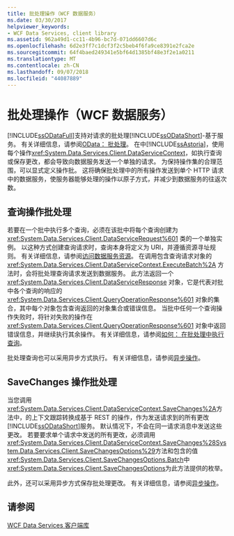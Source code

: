 ```yaml
---
title: 批处理操作（WCF 数据服务）
ms.date: 03/30/2017
helpviewer_keywords:
- WCF Data Services, client library
ms.assetid: 962a49d1-cc11-4b96-bc7d-071dd6607d6c
ms.openlocfilehash: 6d2e3ff7c1dcf3f2c5beb4f6fa9ce8391e2fca2e
ms.sourcegitcommit: 64f4baed249341e5bf64d1385bf48e3f2e1a0211
ms.translationtype: MT
ms.contentlocale: zh-CN
ms.lasthandoff: 09/07/2018
ms.locfileid: "44087889"
---
```

# <a name="batching-operations-wcf-data-services"></a>批处理操作（WCF 数据服务）
[!INCLUDE[ssODataFull](../../../../includes/ssodatafull-md.md)]支持对请求的批处理[!INCLUDE[ssODataShort](../../../../includes/ssodatashort-md.md)]-基于服务。 有关详细信息，请参阅[OData： 批处理](https://go.microsoft.com/fwlink/?LinkId=186075)。 在中[!INCLUDE[ssAstoria](../../../../includes/ssastoria-md.md)]，使用每个操作<xref:System.Data.Services.Client.DataServiceContext>，如执行查询或保存更改，都会导致向数据服务发送一个单独的请求。 为保持操作集的合理范围，可以显式定义操作批。 这将确保批处理中的所有操作发送到单个 HTTP 请求中的数据服务，使服务器能够处理的操作以原子方式，并减少到数据服务的往返次数。  
  
## <a name="batching-query-operations"></a>查询操作批处理  
 若要在一个批中执行多个查询，必须在该批中将每个查询创建为 <xref:System.Data.Services.Client.DataServiceRequest%601> 类的一个单独实例。 以这种方式创建查询请求时，查询本身将定义为 URI，并遵循资源寻址规则。 有关详细信息，请参阅[访问数据服务资源](../../../../docs/framework/data/wcf/accessing-data-service-resources-wcf-data-services.md)。 在调用包含查询请求对象的 <xref:System.Data.Services.Client.DataServiceContext.ExecuteBatch%2A> 方法时，会将批处理查询请求发送到数据服务。 此方法返回一个 <xref:System.Data.Services.Client.DataServiceResponse> 对象，它是代表对批中各个查询的响应的 <xref:System.Data.Services.Client.QueryOperationResponse%601> 对象的集合，其中每个对象包含查询返回的对象集合或错误信息。 当批中任何一个查询操作失败时，将针对失败的操作在 <xref:System.Data.Services.Client.QueryOperationResponse%601> 对象中返回错误信息，并继续执行其余操作。 有关详细信息，请参阅[如何： 在批处理中执行查询](../../../../docs/framework/data/wcf/how-to-execute-queries-in-a-batch-wcf-data-services.md)。  
  
 批处理查询也可以采用异步方式执行。 有关详细信息，请参阅[异步操作](../../../../docs/framework/data/wcf/asynchronous-operations-wcf-data-services.md)。  
  
## <a name="batching-the-savechanges-operation"></a>SaveChanges 操作批处理  
 当您调用<xref:System.Data.Services.Client.DataServiceContext.SaveChanges%2A>方法中，的上下文跟踪转换成基于 REST 的操作，作为发送请求到的所有更改[!INCLUDE[ssODataShort](../../../../includes/ssodatashort-md.md)]服务。 默认情况下，不会在同一请求消息中发送这些更改。 若要要求单个请求中发送的所有更改，必须调用<xref:System.Data.Services.Client.DataServiceContext.SaveChanges%28System.Data.Services.Client.SaveChangesOptions%29>方法和包含的值<xref:System.Data.Services.Client.SaveChangesOptions.Batch>中<xref:System.Data.Services.Client.SaveChangesOptions>为此方法提供的枚举。  
  
 此外，还可以采用异步方式保存批处理更改。 有关详细信息，请参阅[异步操作](../../../../docs/framework/data/wcf/asynchronous-operations-wcf-data-services.md)。  
  
## <a name="see-also"></a>请参阅  
 [WCF Data Services 客户端库](../../../../docs/framework/data/wcf/wcf-data-services-client-library.md)
